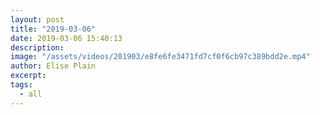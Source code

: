 ```yaml
---
layout: post
title: "2019-03-06"
date: 2019-03-06 15:40:13
description: 
image: "/assets/videos/201903/e8fe6fe3471fd7cf0f6cb97c389bdd2e.mp4"
author: Elise Plain
excerpt: 
tags: 
  - all
---
```



<p></p>
